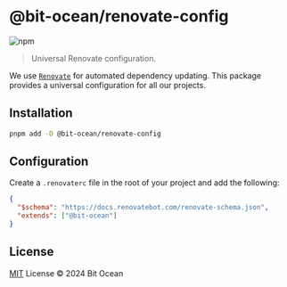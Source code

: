 # @bit-ocean/renovate-config

![npm](https://img.shields.io/npm/v/@bit-ocean/renovate-config?logo=renovatebot&label=renovate-config)

> Universal Renovate configuration.

We use [`Renovate`](https://docs.renovatebot.com/) for automated dependency updating. This package provides a universal configuration for all our projects.

## Installation

```bash
pnpm add -D @bit-ocean/renovate-config
```

## Configuration

Create a `.renovaterc` file in the root of your project and add the following:

```json
{
  "$schema": "https://docs.renovatebot.com/renovate-schema.json",
  "extends": ["@bit-ocean"]
}
```

## License

[MIT](/LICENSE) License &copy; 2024 Bit Ocean
